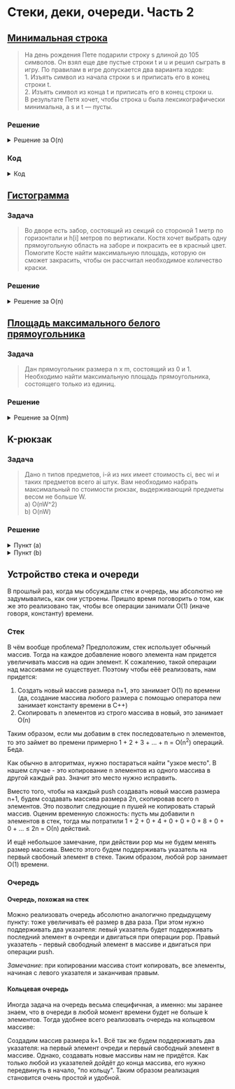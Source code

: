 # Стеки, деки, очереди. Часть 2

## [Минимальная строка](https://codeforces.com/gym/349070/problem/B)

> На день рождения Пете подарили строку s длиной до 105 символов. Он взял еще две пустые строки t и u и решил сыграть в игру. По правилам в игре допускается два варианта ходов: <br> 1. Изъять символ из начала строки s и приписать его в конец строки t. <br> 2. Изъять символ из конца t и приписать его в конец строки u. <br> В результате Петя хочет, чтобы строка u была лексикографически минимальна, а s и t — пусты.

### Решение

<details>
<summary> Решение за O(n) </summary>
Жадный алгоритм: каждый раз ищем лексикографически минимальный вохможный символ, который мы можем написать в строку u. Этот символ может быть либо последним символом из строки t, либо любым из строки s. А далее лишь дело реализации: как поддерживать лексикографически минимальный сивол в строке s? Над этим советую подумать, прежде чем смотреть в раздел c кодом.
</details>

### Код

<details>
<summary> Код </summary>

```cpp
#include <iostream>
#include <deque>
#include <vector>
#include <string>
#include <algorithm>

using namespace std;

int cnt[26];

int main() {
    string s;
    cin >> s;
    string t;

    for (char c : s)
        cnt[c - 'a']++;

    int n = s.size();

    reverse(s.begin(), s.end());

    for (int i = 0; i < n; ++i) {
        int lexmin = 27;
        for (int i = 0; i < 26; ++i)
            if (cnt[i])
                lexmin = min(lexmin, i);

        if (!t.empty() && lexmin >= t.back() - 'a') {
            cout << t.back();
            t.pop_back();
        }
        else {
            while (s.back() - 'a' != lexmin) {
                cnt[s.back() - 'a']--;
                t.push_back(s.back());
                s.pop_back();
            }
            cnt[s.back() - 'a']--;
            s.pop_back();
            cout << (char)(lexmin + 'a');
        }
    }
}
```

</details>

## [Гистограмма](https://informatics.msk.ru/mod/statements/view.php?chapterid=111253#1)

### Задача

> Во дворе есть забор, состоящий из секций со стороной 1 метр по горизонтали и h[i] метров по вертикали. Костя хочет выбрать одну прямоугольную область на заборе и покрасить ее в красный цвет. Помогите Косте найти максимальную площадь, которую он сможет закрасить, чтобы он рассчитал необходимое количество краски.

### Решение

<details>
<summary> Решение за O(n) </summary>
Заметим, что нижняя граница наибольшего прямоугольника - это всегда y=0. Наибольший прямоугольник должно быть невозможно рашсирить ни в одну из сторон. Давайте просто переберем все такие прямоугольники и выберем из них максимальный по площади.

Давайте идти слева направо по вертикальным прямоугольникам гистограммы и хранить такую "лесенку" - в стеке будут лежать пройденные столбики (индекс и высота), но только те, которые нужны, чтобы столбцы строго возрастали, и при этом лесенка заканчивалась последним рассмотренным столбцом.

Строить её нужно так: давайте рассмотрим новый столбец. Если его высота больше, чем у последнего в стеке (предыдущего столбца), то просто кладём его в стек, и на этом всё. Если его высота меньше или равна, чем у последнего, то нужно вынимать столбцы с конца стека, пока высота нового столбца не будет наконец больше, чем у последнего в стеке. В конце нужно просто вынуть все столбцы из стека (для этого удобно просто в конец положить фиктивный столбец высоты ноль).

При вынимании столбца из стека нужно посчитать площадь максимального прямоугольника, который включает этот столбец. Высоту мы уже знаем, надо определить его площадь. Заметим, что его левая координата - это индекс столбца, который лежит перед этим столбцом в стеке (это самый правый столбец, который левее удаляемого и при этом ниже по высоте) плюс один. А правая координата - это та, которую мы сейчас рассматриваем (раз нам нужно удалить этот столбец).

Как это работает? Наибольший прямоугольник упирается верхом хотя бы в один столбец, а значит когда мы его будем удалять, мы учтем этот прямоугольник.

Так можно за O(N) найти площадь максимального прямоугольника в такой гистограмме

</details>

## [Площадь максимального белого прямоугольника](https://acmp.ru/index.asp?main=task&id_task=116)

### Задача

> Дан прямоугольник размера n x m, состоящий из 0 и 1. Необходимо найти максимальную площадь прямоугольника, состоящего только из единиц.

### Решение

<details>
<summary> Решение за O(nm) </summary>
После осознания задачи о гистограмме решение задачи должно быть очевидным. Для каждой строки вычислим h[i,j] - количество подряд идущих единиц вверх от клетки i,j. Это можно вычислить за O(nm) проходом сверху вниз по массиву. А далее для каждой строки независимо решать задачу о гистограмме. Такое решение работает за O(nm).
</details>

## K-рюкзак

### Задача

> Дано n типов предметов, i-й из них имеет стоимость ci, вес wi и таких предметов всего ai штук. Вам необходимо набрать максимальный по стоимости рюкзак, выдерживающий предметы весом не больше W. <br>
а) O(nW^2) <br>
b) O(nW)

### Решение

<details>
<summary> Пункт (a) </summary>
Здесь мы можем написать абсолютно стандартный рюкзак, а именно: пусть dp[i][j] - это максимальный по стоимости рюкзак, в котором мы использовали предметы первых i типов и при этом набрали вес j. Переходы тоже будут очень простые: мы можем либо не брать i-й предмет (в dp[i-1][j]), либо взять 1 раз предмет i (в dp[i-1][j - w[i]]), либо 2 раза предмет i (в dp[i-1][j - 2w[i]]) и так далее до a[i] раз взять предмет i (в dp[i][j - a[i]*w[i]]). То есть
dp[i][j] = max(dp[i-1][j-k*w[i]] + c[i] * k), где k=0..a[i]

Не сложно заметить, что если w[i] = 1, а a[i] - очень большое, то мы сделаем переходы из каждой клетки i-й строки в каждую клетку (i-1)-й строки, то есть такую динамику мы посчитаем за O(nW^2).
</details>

<details>
<summary> Пункт (b) </summary>

А теперь время оптимизаций. Нам потребуется пара идей:

<details>
<summary> Идея 1 </summary>
Идея 1: заметим, что для фиксированного w[i] и j мы будем смотреть только на часть клеток k, имеющих остаток от деления k % w[i] = j % w[i]. То есть задача для всех остатков от деления на w[i] независима! Тогда выпишем по-отдельности клетки

0, w[i], 2w[i], ...

1, w[i] + 1, 2w[i] + 1, ...

...

w[i] - 1, 2w[i] - 1, 3w[i] - 1, ...

И решим задачу для них отдельно. Собственно, какую задачу осталось решить то?

</details>

<details>

<summary> Идея 2 </summary>

В каждом отдельном массиве нам нужно найти максимум среди a[i] предыдущих динамик с некоторой добавкой (вида k*c[i]). То есть мы решаем задачу максимума в окне размера a[i] с небольшим изменением: при движении окна значения в окне меняются нехитрым образом. Исследуем то, как оно меняется:

Пусть мы считаем значения динамики для первого из w[i] независимых подзадач и оно лежат в массиве t. Тогда переходы для j-го элемента имеют вид: <p align="center"> t[j], t[j-1] + c[i], ..., t[j-a[i]] + a[i] * c[i] </p>

Переходы для (j+1)-го элемента будут очень похожи: <p align="center">t[j+1], t[j] + c[i], ..., t[j-a[i] + 1] + a[i] * c[i] </p>

То есть разница для каждого перехода составляет ровно c[i]. Это очень важный факт! Он означает, что отсортированный порядок массива t с нашими добавлениями не меняется при переходе от j к j+1! А это в свою очередь означает, что мы можем писать обычный алгоритм для поиска максимума в окне, ведь нам важно было поддерживать убывающую последовательность элементов, и от j к j+1 основная ее часть не будет меняться (кроме некоторого суффикса и иногда первого элемента, как и в обычном алгоритме).

</details>

</details>

## Устройство стека и очереди

В прошлый раз, когда мы обсуждали стек и очередь, мы абсолютно не задумывались, как они устроены. Пришло время поговорить о том, как же это реализовано так, чтобы все операции занимали О(1) (иначе говоря, константу) времени.

### Стек

В чём вообще проблема? Предположим, стек использует обычный массив. Тогда на каждое добавление нового элемента нам придется увеличивать массив на один элемент. К сожалению, такой операции над массивами не существует. Поэтому чтобы еёё реализовать, нам придется:

1. Создать новый массив размера n+1, это занимает О(1) по времени (да, создание массива любого размера с помощью оператора new занимает константу времени в C++)
1. Скопировать n элементов из строго массива в новый, это занимает О(n)

Таким образом, если мы добавим в стек последовательно n элементов, то это займет во премени примерно 1 + 2 + 3 + ... + n = О(n<sup>2</sup>) операций. Беда.

Как обычно в алгоритмах, нужно постараться найти "узкое место". В нашем случае - это копирование n элементов из одного массива в другой каждый раз. Значит это место нужно исправить.

Вместо того, чтобы на каждый push создавать новый массив размера n+1, будем создавать массива размера 2n, скопировав всего n элементов. Это позволит следующие n пушей не копировать старый массив. Оценим временную сложность: пусть мы добавили n элементов в стек, тогда мы потратили 1 + 2 + 0 + 4 + 0 + 0 + 0 + 8 + 0 + 0 + ... ≤ 2n = О(n) действий.

И ещё небольшое замечание, при действии pop мы не будем менять размер массива. Вместо этого будем поддерживать указатель на первый свобоный элемент в стеке. Таким образом, любой pop занимает О(1) времени.

### Очередь

#### Очередь, похожая на стек

Можно реализовать очередь абсолютно аналогично предыдущему пункту: тоже увеличивать её размер в два раза. При этом нужно поддерживать два указателя: левый указатель будет поддерживать последний элемент в очрееди и двигаться при операции pop. Правый указатель - первый свободный элемент в массиве и двигаться при операции push.

_Замечание_: при копировании массива стоит копировать, все элементы, начиная с левого указателя и заканчивая правым.

#### Кольцевая очередь

Иногда задача на очередь весьма специфичная, а именно: мы заранее знаем, что в очереди в любой момент времени будет не больше k элементов. Тогда удобнее всего реализовать очередь на кольцевом массиве:

Создадим массив размера k+1. Всё так же будем поддерживать два указателя: на первый элемент очреди и первый свободный элемент в массиве. Однако, создавать новые массивы нам не придётся. Как только любой из указателей дойдёт до конца массива, его нужно передвинуть в начало, "по кольцу". Таким образом реализация становится очень простой и удобной.
